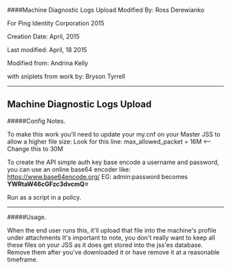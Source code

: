 ####Machine Diagnostic Logs Upload
Modified By: Ross Derewianko

For Ping Identity Corporation 2015

Creation Date: April, 2015

Last modified: April, 18 2015 

Modified from: Andrina Kelly 

with sniplets from work by: Bryson Tyrrell 

--------------------------------------------------------
Machine Diagnostic Logs Upload
--------------------------------------------------------
#####Config Notes.

To make this work you'll need to update your my.cnf on your Master JSS to allow a higher file size: 
Look for this line: 
max_allowed_packet      = 16M <-- Change this to 30M

To create the API simple auth key base encode a username and password, you can use an online base64 encoder like: 
https://www.base64encode.org/
EG: admin:password becomes **YWRtaW46cGFzc3dvcmQ=**

Run as a script in a policy.


--------------------------------------------------------	
#####Usage.

When the end user runs this, it'll upload that file into the machine's profile under attachments It's important to note, you don't really want to keep all these files on your JSS as it does get stored into the jss'es database. Remove them after you've downloaded it or have remove it at a reasonable timeframe.


